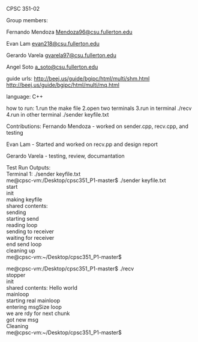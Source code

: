 CPSC 351-02

Group members:

Fernando Mendoza Mendoza96@csu.fullerton.edu

Evan Lam evan218@csu.fullerton.edu

Gerardo Varela gvarela97@csu.fullerton.edu

Angel Soto  a_soto@csu.fullerton.edu

guide urls:
http://beej.us/guide/bgipc/html/multi/shm.html
http://beej.us/guide/bgipc/html/multi/mq.html

language: C++

how to run:
  1.run the make file 
  2.open two terminals
  3.run in terminal ./recv
  4.run in other terminal ./sender keyfile.txt
  
Contributions:
  Fernando Mendoza - worked on sender.cpp, recv.cpp, and testing 
  
  Evan Lam - Started and worked on recv.pp and design report

  Gerardo Varela - testing, review, documantation 
  
  Test Run Outputs:  
Terminal 1: ./sender keyfile.txt  
me@cpsc-vm:/Desktop/cpsc351_P1-master$ ./sender keyfile.txt  
start  
	  init  
making keyfile  
shared contents:  
	  sending  
starting send  
reading loop  
sending to receiver  
waiting for receiver  
end send loop  
cleaning up  
me@cpsc-vm:~/Desktop/cpsc351_P1-master$   

me@cpsc-vm:/Desktop/cpsc351_P1-master$ ./recv  
stopper  
init  
shared contents: Hello world  
mainloop  
starting real mainloop  
entering msgSize loop  
we are rdy for next chunk  
got new msg  
Cleaning  
me@cpsc-vm:~/Desktop/cpsc351_P1-master$  
